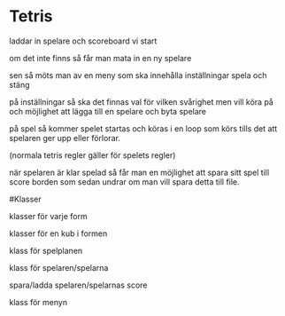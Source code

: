 # Tetris

laddar in spelare och scoreboard vi start

om det inte finns så får man mata in en ny spelare

sen så möts man av en meny som ska innehålla inställningar spela och stäng

på inställningar så ska det finnas val för vilken svårighet men vill köra på och möjlighet att lägga till en spelare och byta spelare

på spel så kommer spelet startas och köras i en loop som körs tills det att spelaren ger upp eller förlorar.

(normala tetris regler gäller för spelets regler)

när spelaren är klar spelad så får man en möjlighet att spara sitt spel till score borden som sedan undrar om man vill spara detta till file.

#Klasser

klasser för varje form

klasser för en kub i formen

klass för spelplanen

klass för spelaren/spelarna

spara/ladda spelaren/spelarnas score

klass för menyn

